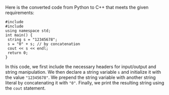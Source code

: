 Here is the converted code from Python to C++ that meets the given requirements:
```
#include 
#include 
using namespace std;
int main() {
 string s = "12345678";
 s = "0" + s; // by concatenation
 cout << s << endl;
 return 0;
}
```
In this code, we first include the necessary headers for input/output and string manipulation. We then declare a string variable `s` and initialize it with the value `"12345678"`. We prepend the string variable with another string literal by concatenating it with `"0"`. Finally, we print the resulting string using the `cout` statement.

